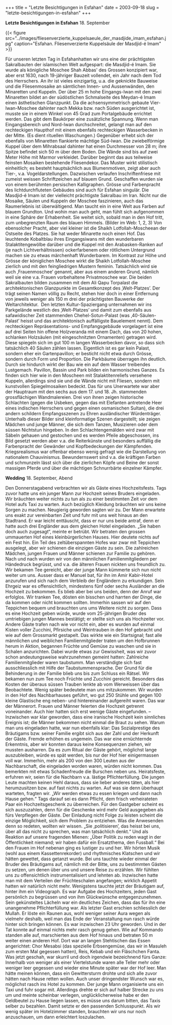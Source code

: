 +++
title = "Letzte Besichtigungen in Esfahan"
date = 2003-09-18
slug = "letzte-besichtigungen-in-esfahan"
+++

**Letzte Besichtigungen in Esfahan**
18. September

{{< figure src="../images/fliesenverzierte_kuppelsaeule_der_masdjide_imam_esfahan.jpg" caption="Esfahan. Fliesenverzierte Kuppelsäule der Masdjid-é Imam" >}}

Für unseren letzten Tag in Esfahanhatten wir uns eine der prächtigsten Sakralbauten der islamischen Welt aufgespart: die Masdjid-é Imam. Sie wurde als königliche Moschee Shah Abbas' des Grossen konzipiert war, aber erst 1630, nach 19-jähriger Bauzeit vollendet, ein Jahr nach dem Tod des Herrschers. An ihr ist vieles einzigartig, u.a. die geknickte Bauweise und die Fliesenmosaike an sämtlichen Innen- und Aussenwänden, den Minaretten und Kuppeln. Der über 25 m hohe Eingangs-Iwan mit den zwei Minaretten bildet an der südöstlichen Schmalseite des Meydan-é Imam einen ästhetischen Glanzpunkt. Da die achsensymmetrisch gebaute Vier-Iwan-Moschee dahinter nach Mekka bzw. nach Süden ausgerichtet ist, musste sie in einem Winkel von 45 Grad zum Portalgebäude errichtet werden. Das gibt dem Baukörper eine zusätzliche Spannung.
Wenn man Eingangsbereich und Nord-Iwan durchschreitet, gelangt man auf den rechteckigen Haupthof mit einem ebenfalls rechteckigen Wasserbecken in der Mitte. (Es dient rituellen Waschungen.) Gegenüber erhebt sich der ebenfalls von Minaretten flankierte mächtige Süd-Iwan. Die zwiebelförmige Kuppel über dem Mihrabsaal dahinter hat einen Durchmesser von 28 m; ihre Spitze befindet sich 50 m über dem Boden.
Die Wände sind bis auf zwei Meter Höhe mit Marmor verkleidet. Darüber beginnt das aus teilweise feinsten Mosaiken bestehende Fliesendekor. Das Muster wirkt stilistisch einheitlich; es besteht hauptsächlich aus Blumenmotiven, zeigt aber auch Tier-, v.a. Vogeldarstellungen. Dazwischen verlaufen Inschriftenfriese mit zumeist weissen Schriftzeichen auf blauem Grund. Geschaffen wurden sie von einem berühmten persischen Kalligraphen.
Grösse und Farbenpracht des lichtdurchfluteten Gebäudes sind auch für Esfahan singulär. Die Masdjid-é Imam ist der vielleicht prächtigste Sakralbau im Iran. Nicht nur die Mosaike, Säulen und Kuppeln der Moschee faszinieren, auch das Raumerlebnis ist überwältigend. Man taucht ein in eine Welt aus Farben auf blauem Grundton. Und wohin man auch geht, man fühlt sich aufgenommen in eine Sphäre der Erhabenheit. Sie weitet sich, sobald man in den Hof tritt, zum unbegrenzten Raum des blauen Himmels. (Bilder im Web: 1, 2, 3)
Von ebensolcher Pracht, aber viel kleiner ist die Shaikh Lotfollah-Moscheean der Ostseite des Platzes. Sie hat weder Minarette noch einen Hof. Das leuchtende Kobaltblau ihres Eingangsiwans mit den wunderbaren Stalaktitengewölbe darüber und die Kuppel mit den Arabasken-Ranken auf (je nach Lichtverhältnissen) ockerfarbenem oder rötlichem Untergrund machen sie zu etwas märchenhaft Wunderbarem. Im Kontrast zur Höhe und Grösse der königlichen Moschee wirkt die Shaikh Lotfollah-Moschee zierlich und mit den feingliedrigen Mustern feminin. Tatsächlich wird sie auch ‚Frauenmoschee’ genannt, aber aus einem anderen Grund, nämlich weil sie eine v.a. Frauen vorbehaltene Privatmoschee war.
Die beiden Sakralbauten bilden zusammen mit dem Ali Qapu Torpalast die architektonischen Glanzpunkte im Gesamtkonzept des ‚Welt-Platzes’. Der trägt seinen Namen völlig zu Recht, stehen hier doch in einer Entfernung von jeweils weniger als 150 m drei der prächtigsten Bauwerke der Weltarchitektur. 
Den letzten Kultur-Spaziergang unternahmen wir ins Parkgelände westlich des ‚Welt-Platzes’ und damit zum ebenfalls aus safawidischer Zeit stammenden Chehel-Sotun-Palast (was ‚40-Säulen-Palast’ heisst und das architektonisch auffälligste Bauelement nennt). Dem rechteckigen Repräsentations- und Empfangsgebäude vorgelagert ist eine auf drei Seiten hin offene Holzveranda mit einem Dach, das von 20 hohen, schlanken Holzsäulen (mit eingeschnitzten Ornamenten) getragen wird. Diese spiegeln sich im gut 100 m langen Wasserbecken davor, so dass sich tatsächlich 40 Säulen zählen lassen. Eigentlich ist es gar kein Palast, sondern eher ein Gartenpavillon; er besticht nicht etwa durch Grösse, sondern durch Form und Proportion. Die Parkbäume überragen ihn deutlich. Durch sie hindurch wirkt der Bau wie ein auf dem Wasser treibendes Lustgemach. Pavillon, Bassin und Park bilden ein harmonisches Ganzes.
Es finden sich hier wie in den Moscheen mit Stalaktitenreliefs versehene Kuppeln, allerdings sind sie und die Wände nicht mit Fliesen, sondern mit kunstvollen Spiegelmosaiken bedeckt. Das für uns Unerwartete war aber der Hauptraum mit den sechs aus dem 17. und 18. Jh. stammenden grossflächigen Wandmalereien. Drei von ihnen zeigen historische Schlachten (gegen die Usbeken, gegen das mit Elefanten antretende Heer eines indischen Herrschers und gegen einen osmanischen Sultan), die drei andern schildern Empfangsszenen zu Ehren ausländischer Würdenträger. Unterhalb dieser Bilder sind kleinformatige Szenen dargestellt; sie zeigen Mädchen und junge Männer, die sich dem Tanzen, Musizieren oder dem süssen Nichtstun hingeben.
In den Schlachtengemälden wird zwar mit Säbeln gehauen und gestochen und es werden Pfeile abgeschossen, ins Bild gesetzt werden aber v.a. die Reiterkünste und besonders auffällig die Farbenpracht der Gewänder und Kopfbedeckungen der Kämpfenden. Kriegsrealismus war offenbar ebenso wenig gefragt wie die Darstellung von nationalem Chauvinismus. Bewundernswert sind v.a. die kräftigen Farben und schmunzeln lässt sich über die zierlichen Köpfe und Beine der sonst massigen Pferde und über die mächtigen Schnurrbärte einzelner Kämpfer.

**Wedding**
18. September, Abend

Den Donnerstagabend verbrachten wir als Gäste eines Hochzeitsfests. Tags zuvor hatte uns ein junger Mann zur Hochzeit seines Bruders eingeladen. Wir bräuchten weiter nichts zu tun als zu einer bestimmten Zeit vor dem Hotel aufs Taxi zu warten. Auch bezüglich Kleidung bräuchten wir uns keine Sorgen zu machen. Neugierig geworden sagten wir zu. Der Mann erwartete uns exakt zur vereinbarten Zeit und fuhr mit uns weit hinaus an den Stadtrand. Er war leicht enttäuscht, dass er nur uns beide antraf, denn er hatte auch drei Engländer aus dem gleichen Hotel eingeladen. „Sie haben doch auch zugesagt“, meinte er betrübt.
Wir betraten den grossen ummauerten Hof eines kleinbürgerlichen Hauses. Hier deutete nichts auf ein Fest hin. Ein Teil des zeltüberspannten Hofes war zwar mit Teppichen ausgelegt, aber wir schienen die einzigen Gäste zu sein. Die zahlreichen Mädchen, jungen Frauen und Männer schienen zur Familie zu gehören. Nach und nach wurden wir von den männlichen Familienmitgliedern per Händedruck begrüsst, und v.a. die älteren Frauen nickten uns freundlich zu. Wir bekamen Tee gereicht, aber der junge Mann kümmerte sich nun nicht weiter um uns. Ausser dass er Manuel bat, für ihn im Amir Kabir-Hotel anzurufen und sich nach dem Verbleib der Engländern zu erkundigen. Sein Ehrgeiz war es offensichtlich, mindestens fünf oder sechs Ausländer an die Hochzeit zu bekommen. Es blieb aber bei uns beiden, denn der Anruf war erfolglos.
Wir tranken Tee, dösten ein bisschen und harrten der Dinge, die da kommen oder nicht kommen sollten. Immerhin sassen wir auf den Teppichen bequem und brauchten uns ums Weitere nicht zu sorgen. Dass es eine Hochzeit geben würde, wurde vom 25-jährigen Bruder des umtriebigen jungen Mannes bestätigt; er stellte sich uns als Hochzeiter vor. Andere Gäste trafen nach wie vor nicht ein, aber es wurden auf einmal Kisten voller Zucchini, Pfirsiche und Weintrauben in den Hof gebracht und wie auf dem Grossmarkt gestapelt. Das wirkte wie ein Startsignal; fast alle männlichen und weiblichen Familienmitglieder traten um den Hofbrunnen herum in Aktion, begannen Früchte und Gemüse zu waschen und sie in Schalen anzurichten. Dabei wurde etwas zur Gewissheit, was wir zuvor schon andeutungsweise wahrzunehmen gemeint hatten: Zahlreiche Familienmitglieder waren taubstumm. Man verständigte sich fast ausschliesslich mit Hilfe der Taubstummensprache. Der Grund für die Behinderung in der Familie blieb uns bis zum Schluss ein Rätsel.
Wir bekamen nun zum Tee noch Früchte und Zucchini gereicht. Besonders das Kosten der überaus süssen Trauben lenkte ab vom Werweissen über das Beobachtete. Wenig später bedeutete man uns mitzukommen. Wir wurden in den Hof des Nachbarhauses geführt, wo gut 250 Stühle und gegen 100 kleine Glastische eng neben- und hintereinander aufgereiht waren. Das war der Männerort. Frauen und Männer feierten die Hochzeit getrennt voneinander. Auch hier hatten sich erst wenige Gäste eingefunden. – Inzwischen war klar geworden, dass eine iranische Hochzeit kein sinnliches Ereignis ist; die Männer bekommen nicht einmal die Braut zu sehen. Warum man uns eingeladen hatte, war nun ebenfalls klar: Das Sozialprestige des Bräutigams bzw. seiner Familie ergibt sich aus der Zahl und der Herkunft der Gäste. Fremde erhöhen es ungemein. Das war eine ernüchternde Erkenntnis, aber wir konnten daraus keine Konsequenzen ziehen, wir mussten ausharren. Da es zum Ritual der Gäste gehört, möglichst lange auszubleiben, würde es spät werden, bis nur der Hof hier einigermassen voll war. Immerhin, mehr als 200 von den 300 Leuten aus der Nachbarschaft, die eingeladen worden waren, würden nicht kommen. Das bemerkten mit etwas Schadenfreude die Burschen neben uns. Heiratsfeste, erfuhren wir, seien für die Nachbarn v.a. lästige Pflichterfüllung. Die jungen Leute machten keinen Hehl daraus, dass sie lieber anderes täten, als hier herumzusitzen bzw. auf fast nichts zu warten. Auf was sie denn überhaupt warteten, fragten wir. „Wir werden etwas zu essen kriegen und dann nach Hause gehen.“ Tags darauf sei es dann Pflicht, dem frisch verheirateten Paar ein Hochzeitsgeschenk zu überreichen. Für den Gastgeber scheint es sich auszuzahlen, denn für die Geschenke wird mehr Geld ausgegeben als fürs Verpflegen der Gäste. Der Einladung nicht Folge zu leisten scheint die einzige Möglichkeit, sich dem Problem zu entziehen.
Was die Anwesenden denn so redeten, wollten wir wissen. „Sie ‚politisieren’, das heisst bei uns, über all das nicht zu sprechen, was man tatsächlich denkt.“ Und als Reaktion auf unsere fragenden Mienen: „Über Politik zu reden wagt in der Öffentlichkeit niemand; wir haben dafür ein Ersatzthema, den Fussball.“
Bei den Frauen im Hof nebenan ging es lustiger zu und her. Wir hörten Musik (wohl aus einem Kassettenrekorder) und rhythmisches Klatschen und wir hätten gewettet, dass getanzt wurde. Bei uns tauchte wieder einmal der Bruder des Bräutigams auf, nämlich mit der Bitte, uns zu bestimmten Gästen zu setzen, um denen über uns und unsere Reise zu erzählen. Wir fühlten uns zu offensichtlich instrumentalisiert und lehnten ab.
Inzwischen hatte man mit dem Verteilen der Früchteschalen angefangen; wirklich Appetit hatten wir natürlich nicht mehr. Wenigstens tauchte jetzt der Bräutigam auf, hinter ihm ein Videograph. Es war Aufgabe des Hochzeiters, jeden Gast persönlich zu begrüssen und von ihm Glückwünsche entgegenzunehmen. Sein gekünsteltes Lächeln war ein deutliches Zeichen, dass das für ihn eine unangenehme Pflichterfüllung war.
Als letzter Gast erschien schliesslich der Mullah. Er löste ein Raunen aus, wohl weniger seiner Aura wegen als vielmehr deshalb, weil man das Ende der Veranstaltung nun rasch würde hinter sich bringen können. Es war inzwischen 23 Uhr geworden. Und in der Tat konnte auf einmal nichts mehr rasch genug gehen. Wie auf Kommando standen alle auf, marschierten aus dem Hof hinaus und betraten 50 m weiter einen anderen Hof. Dort war an langen Stehtischen das Essen angerichtet: Chor Mesabsi (das spezielle Erbsengemüse, das wir in Masuleh zum ersten Mal gegessen hatten), Reis, Kebab und ein Fläschchen Fanta. Was jetzt geschah, war skurril und doch irgendwie bezeichnend fürs Ganze: Innerhalb von weniger als einer Viertelstunde waren alle Teller mehr oder weniger leer gegessen und wieder eine Minute später war der Hof leer. Man hätte meinen können, dass ein Gewittersturm drohte und sich alle zuvor hätten nach Hause retten wollen. Auch unser dringendster Wunsch war es, möglichst rasch ins Hotel zu kommen. Der junge Mann organisierte uns ein Taxi und fuhr sogar mit. Allerdings drehte er sich auf halber Strecke zu uns um und meinte scheinbar verlegen, unglücklicherweise habe er den Geldbeutel zu Hause liegen lassen, es müsse uns darum bitten, das Taxis selber zu bezahlen. Damit setzte er den passenden Schlusspunkt. Als wir wenig später im Hotelzimmer standen, brauchten wir uns nur noch anzuschauen, um dann erleichtert loszulachen.
